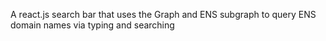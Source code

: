 A react.js search bar that uses the Graph and ENS subgraph to query ENS domain names via typing and searching
